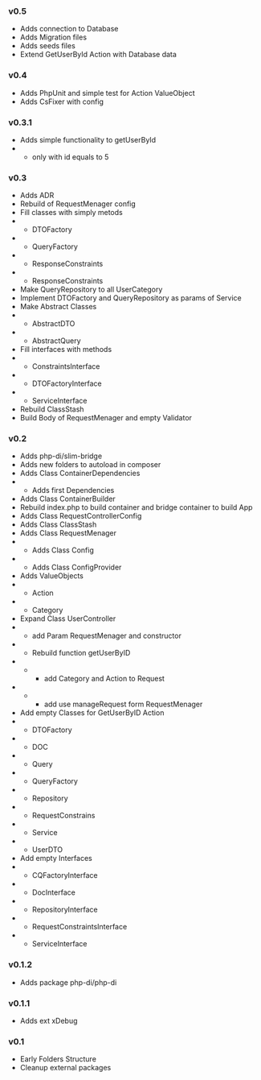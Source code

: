 ### v0.5 ###
* Adds connection to Database
* Adds Migration files
* Adds seeds files
* Extend GetUserById Action with Database data

### v0.4 ###
* Adds PhpUnit and simple test for Action ValueObject
* Adds CsFixer with config

### v0.3.1 ###
* Adds simple functionality to getUserById
* * only with id equals to 5

### v0.3 ###
* Adds ADR
* Rebuild of RequestMenager config
* Fill classes with simply metods
* * DTOFactory
* * QueryFactory
* * ResponseConstraints
* * ResponseConstraints
* Make QueryRepository to all UserCategory
* Implement DTOFactory and QueryRepository as params of Service
* Make Abstract Classes
* * AbstractDTO
* * AbstractQuery
* Fill interfaces with methods
* * ConstraintsInterface
* * DTOFactoryInterface
* * ServiceInterface
* Rebuild ClassStash
* Build Body of RequestMenager and empty Validator

### v0.2 ###
* Adds php-di/slim-bridge
* Adds new folders to autoload in composer
* Adds Class ContainerDependencies
* * Adds first Dependencies
* Adds Class ContainerBuilder
* Rebuild index.php to build container and bridge container to build App
* Adds Class RequestControllerConfig
* Adds Class ClassStash
* Adds Class RequestMenager
* * Adds Class Config
* * Adds Class ConfigProvider
* Adds ValueObjects
* * Action
* * Category
* Expand Class UserController
* * add Param RequestMenager and constructor
* * Rebuild function getUserByID
* * * add Category and Action to Request 
* * * add use manageRequest form RequestMenager
* Add empty Classes for GetUserByID Action
* * DTOFactory
* * DOC
* * Query
* * QueryFactory
* * Repository
* * RequestConstrains
* * Service
* * UserDTO
* Add empty Interfaces
* * CQFactoryInterface
* * DocInterface
* * RepositoryInterface
* * RequestConstraintsInterface
* * ServiceInterface

### v0.1.2 ###
* Adds package php-di/php-di

### v0.1.1 ###
* Adds ext xDebug

### v0.1 ###
* Early Folders Structure
* Cleanup external packages
